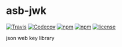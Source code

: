 # asb-jwk

[![Travis](https://img.shields.io/travis/gradorsys/asb-jwk.svg?style=flat-square)](https://travis-ci.org/gradorsys/asb-jwk/builds/)
[![Codecov](https://img.shields.io/codecov/c/github/gradorsys/asb-jwk.svg?style=flat-square)](https://codecov.io/gh/gradorsys/asb-jwk)
[![npm](https://img.shields.io/npm/v/asb-jwk.svg?style=flat-square)](https://www.npmjs.com/package/asb-jwk)
[![npm](https://img.shields.io/npm/dm/asb-jwk.svg?style=flat-square)](https://www.npmjs.com/package/asb-jwk)
[![license](https://img.shields.io/github/license/gradorsys/asb-jwk.svg?style=flat-square)](https://github.com/gradorsys/asb-jwk/blob/master/LICENSE)

json web key library
